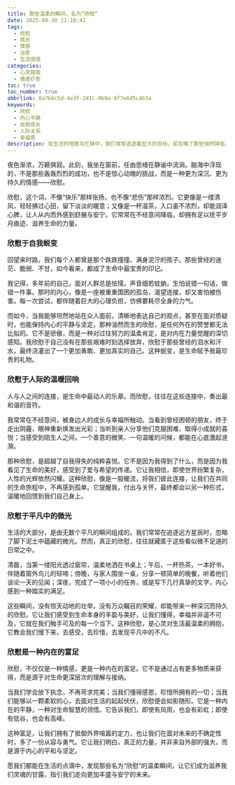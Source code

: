 ```yaml
---
title: 那些温柔的瞬间，名为“欣慰”
date: 2025-08-30 21:18:41
tags:
  - 欣慰
  - 成长
  - 情感
  - 治愈
  - 生活感悟
categories:
  - 心灵随笔
  - 情感疗愈
toc: true
toc_number: true
abbrlink: 8a7b6c5d-4e3f-2d1c-0b9a-8f7e6d5c4b3a
keywords:
  - 欣慰
  - 内心平静
  - 自我成长
  - 人际关系
  - 幸福感
description: 在生活的喧嚣与忙碌中，我们常常追逐着宏大的目标，却忽略了那些悄然降临、温暖心扉的“欣慰”时刻。它不是狂喜，不是激动，而是一种深沉而宁静的满足，是回望来时路时的释然，是看见生命美好时的感动。这篇文章，将带你一同感受那些细微却强大的欣慰，如何在我们心中生根发芽，成为滋养灵魂的甘露。
---
```


夜色渐浓，万籁俱寂。此刻，我坐在窗前，任由思绪在静谧中流淌。脑海中浮现的，不是那些轰轰烈烈的成功，也不是惊心动魄的挑战，而是一种更为深沉、更为持久的情感——欣慰。

欣慰，这个词，不像“快乐”那样张扬，也不像“悲伤”那样浓烈。它更像是一缕清风，轻轻拂过心田，留下淡淡的暖意；又像是一杯温茶，入口虽不浓烈，却能润泽心脾，让人从内而外感到舒展与安宁。它常常在不经意间降临，却拥有足以抚平岁月痕迹、滋养生命的力量。

### 欣慰于自我蜕变

回望来时路，我们每个人都曾是那个跌跌撞撞、满身泥泞的孩子。那些曾经的迷茫、脆弱、不甘，如今看来，都成了生命中最宝贵的印记。

我记得，多年前的自己，面对人群总是怯懦，声音细若蚊蚋，生怕说错一句话，做错一件事。那时的内心，像是一座被重重围困的孤岛，渴望连接，却又害怕被伤害。每一次尝试，都伴随着巨大的心理负担，仿佛要耗尽全身的力气。

而如今，当我能够坦然地站在众人面前，清晰地表达自己的观点，甚至在面对质疑时，也能保持内心的平静与坚定，那种油然而生的欣慰，是任何外在的赞誉都无法比拟的。它不是骄傲，而是一种对过往努力的温柔肯定，是对内在力量觉醒的深切感知。我欣慰于自己没有在那些艰难时刻选择放弃，欣慰于那些曾经的泪水和汗水，最终浇灌出了一个更加勇敢、更加真实的自己。这种蜕变，是生命赋予我最珍贵的礼物。

### 欣慰于人际的温暖回响

人与人之间的连接，是生命中最动人的乐章。而欣慰，往往在这些连接中，奏出最和谐的音符。

我常常在不经意间，被身边人的成长与幸福所触动。当看到曾经困顿的朋友，终于走出阴霾，眼神重新焕发出光彩；当听到亲人分享他们克服困难、取得小成就的喜悦；当感受到陌生人之间，一个善意的微笑、一句温暖的问候，都能在心底激起涟漪。

那种欣慰，是超越了自我得失的纯粹喜悦。它不是因为我得到了什么，而是因为我看见了生命的美好，感受到了爱与希望的传递。它让我相信，即使世界纷繁复杂，人性的光辉依然闪耀。这种欣慰，像是一股暖流，将我们彼此连接，让我们在共同的生命旅程中，不再感到孤单。它提醒我，付出与关怀，最终都会以另一种形式，温暖地回馈到我们自己身上。

### 欣慰于平凡中的微光

生活的大部分，是由无数个平凡的瞬间组成的。我们常常在追逐远方星辰时，忽略了脚下泥土中蕴藏的微光。然而，真正的欣慰，往往就藏匿于这些看似微不足道的日常之中。

清晨，当第一缕阳光透过窗帘，温柔地洒在书桌上；午后，一杯热茶，一本好书，伴随着窗外鸟儿的轻啼；傍晚，与家人围坐一桌，分享一顿简单的晚餐，听着他们谈论一天的见闻；深夜，完成了一项小小的任务，或是写下几行真挚的文字，内心感到一种踏实的满足。

这些瞬间，没有惊天动地的壮举，没有万众瞩目的荣耀，却能带来一种深沉而持久的欣慰。它让我们感受到生命本身的丰盈与美好，让我们懂得，幸福并非遥不可及，它就在我们触手可及的每一个当下。这种欣慰，是心灵对生活最温柔的拥抱，它教会我们慢下来，去感受，去珍惜，去发现平凡中的不凡。

### 欣慰是一种内在的富足

欣慰，不仅仅是一种情感，更是一种内在的富足。它不是通过占有更多物质来获得，而是源于对生命更深层次的理解与接纳。

当我们学会放下执念，不再苛求完美；当我们懂得感恩，珍惜所拥有的一切；当我们能够以一颗柔软的心，去面对生活的起起伏伏，欣慰便会如影随形。它是一种内在的平静，一种对生命智慧的领悟。它告诉我们，即使有风雨，也会有彩虹；即使有低谷，也会有高峰。

这种富足，让我们拥有了抵御外界喧嚣的定力，也让我们在面对未来的不确定性时，多了一份从容与勇气。它让我们明白，真正的力量，并非来自外部的强大，而是源于内心的平和与坚定。

愿我们都能在生活的点滴中，发现那些名为“欣慰”的温柔瞬间，让它们成为滋养我们灵魂的甘露，指引我们走向更加丰盛与安宁的未来。